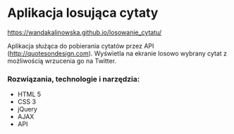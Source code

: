 # Aplikacja losująca cytaty

https://wandakalinowska.github.io/losowanie_cytatu/

Aplikacja służąca do pobierania cytatów przez API (http://quotesondesign.com).
Wyświetla na ekranie losowo wybrany cytat z możliwością wrzucenia go na Twitter.

### Rozwiązania, technologie i narzędzia:

* HTML 5
* CSS 3
* jQuery
* AJAX
* API
